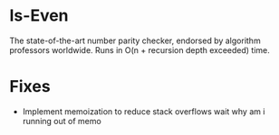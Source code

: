 # Is-Even

The state-of-the-art number parity checker, endorsed by algorithm professors worldwide. Runs in O(n + recursion depth exceeded) time.

# Fixes

- Implement memoization to reduce stack overflows wait why am i running out of memo
